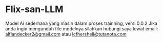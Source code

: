 # Flix-san-LLM
Model Ai sederhana yang masih dalam proses trainning, versi 0.0.2
Jika anda ingin mengunduh file modelnya silahkan hubungi saya lewat email: alfiandecker2@gmail.com atau lcfhershell@tutanota.com

